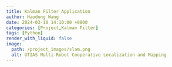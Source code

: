 ```yaml
---
title: Kalman Filter Application 
author: Haodong Wang
date: 2024-03-10 14:10:00 +0800
categories: [Project,Kalman Filter]
tags: [Python]
render_with_liquid: false
image:
  path: /project_images/slam.png
  alt: UTIAS Multi-Robot Cooperative Localization and Mapping
---
```



